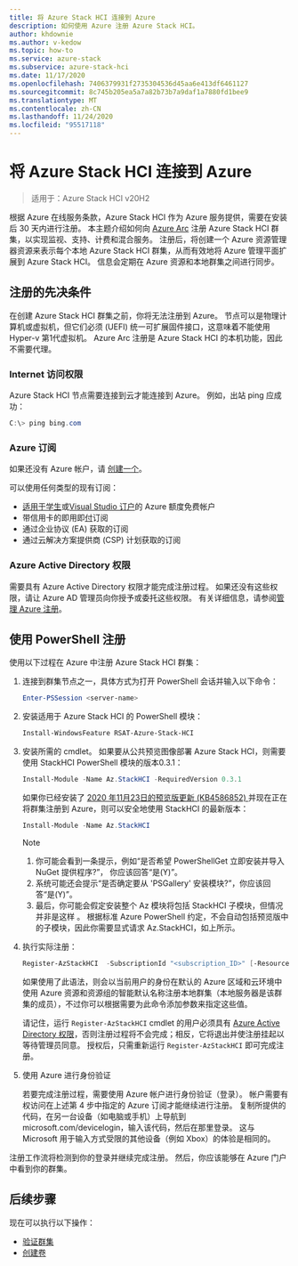 ```yaml
---
title: 将 Azure Stack HCI 连接到 Azure
description: 如何使用 Azure 注册 Azure Stack HCI。
author: khdownie
ms.author: v-kedow
ms.topic: how-to
ms.service: azure-stack
ms.subservice: azure-stack-hci
ms.date: 11/17/2020
ms.openlocfilehash: 7406379931f2735304536d45aa6e413df6461127
ms.sourcegitcommit: 8c745b205ea5a7a82b73b7a9daf1a7880fd1bee9
ms.translationtype: MT
ms.contentlocale: zh-CN
ms.lasthandoff: 11/24/2020
ms.locfileid: "95517118"
---
```

# <a name="connect-azure-stack-hci-to-azure"></a>将 Azure Stack HCI 连接到 Azure

> 适用于：Azure Stack HCI v20H2

根据 Azure 在线服务条款，Azure Stack HCI 作为 Azure 服务提供，需要在安装后 30 天内进行注册。 本主题介绍如何向 [Azure Arc](https://azure.microsoft.com/services/azure-arc/) 注册 Azure Stack HCI 群集，以实现监视、支持、计费和混合服务。 注册后，将创建一个 Azure 资源管理器资源来表示每个本地 Azure Stack HCI 群集，从而有效地将 Azure 管理平面扩展到 Azure Stack HCI。 信息会定期在 Azure 资源和本地群集之间进行同步。 

## <a name="prerequisites-for-registration"></a>注册的先决条件

在创建 Azure Stack HCI 群集之前，你将无法注册到 Azure。 节点可以是物理计算机或虚拟机，但它们必须 (UEFI) 统一可扩展固件接口，这意味着不能使用 Hyper-v 第1代虚拟机。 Azure Arc 注册是 Azure Stack HCI 的本机功能，因此不需要代理。

### <a name="internet-access"></a>Internet 访问权限

Azure Stack HCI 节点需要连接到云才能连接到 Azure。 例如，出站 ping 应成功：

```PowerShell
C:\> ping bing.com
```

### <a name="azure-subscription"></a>Azure 订阅

如果还没有 Azure 帐户，请 [创建一个](https://azure.microsoft.com/)。 

可以使用任何类型的现有订阅：
- [适用于学生](https://azure.microsoft.com/free/students/)或[Visual Studio 订户](https://azure.microsoft.com/pricing/member-offers/credit-for-visual-studio-subscribers/)的 Azure 额度免费帐户
- 带信用卡的即用即[付](https://azure.microsoft.com/pricing/purchase-options/pay-as-you-go/)订阅
- 通过企业协议 (EA) 获取的订阅
- 通过云解决方案提供商 (CSP) 计划获取的订阅

### <a name="azure-active-directory-permissions"></a>Azure Active Directory 权限

需要具有 Azure Active Directory 权限才能完成注册过程。 如果还没有这些权限，请让 Azure AD 管理员向你授予或委托这些权限。 有关详细信息，请参阅[管理 Azure 注册](../manage/manage-azure-registration.md#azure-active-directory-permissions)。

## <a name="register-using-powershell"></a>使用 PowerShell 注册

使用以下过程在 Azure 中注册 Azure Stack HCI 群集：

1. 连接到群集节点之一，具体方式为打开 PowerShell 会话并输入以下命令：

   ```PowerShell
   Enter-PSSession <server-name>
   ```

2. 安装适用于 Azure Stack HCI 的 PowerShell 模块：

   ```PowerShell
   Install-WindowsFeature RSAT-Azure-Stack-HCI
   ```

3. 安装所需的 cmdlet。 如果要从公共预览图像部署 Azure Stack HCI，则需要使用 StackHCI PowerShell 模块的版本0.3.1：

   ```PowerShell
   Install-Module -Name Az.StackHCI -RequiredVersion 0.3.1
   ```

   如果你已经安装了 [2020 年11月23日的预览版更新 (KB4586852) ](../release-notes.md) 并现在正在将群集注册到 Azure，则可以安全地使用 StackHCI 的最新版本：

   ```PowerShell
   Install-Module -Name Az.StackHCI
   ```

   > [!NOTE]
   > 1. 你可能会看到一条提示，例如“是否希望 PowerShellGet 立即安装并导入 NuGet 提供程序?”， 你应该回答“是(Y)”。
   > 2. 系统可能还会提示“是否确定要从 'PSGallery' 安装模块?”，你应该回答“是(Y)”。
   > 3. 最后，你可能会假定安装整个 Az 模块将包括 StackHCI 子模块，但情况并非是这样 。 根据标准 Azure PowerShell 约定，不会自动包括预览版中的子模块，因此你需要显式请求 Az.StackHCI，如上所示。

4. 执行实际注册：

   ```PowerShell
   Register-AzStackHCI  -SubscriptionId "<subscription_ID>" [-ResourceName] [-ResourceGroupName]
   ```

   如果使用了此语法，则会以当前用户的身份在默认的 Azure 区域和云环境中使用 Azure 资源和资源组的智能默认名称注册本地群集（本地服务器是该群集的成员），不过你可以根据需要为此命令添加参数来指定这些值。

   请记住，运行 `Register-AzStackHCI` cmdlet 的用户必须具有 [Azure Active Directory 权限](../manage/manage-azure-registration.md#azure-active-directory-permissions)，否则注册过程将不会完成；相反，它将退出并使注册挂起以等待管理员同意。 授权后，只需重新运行 `Register-AzStackHCI` 即可完成注册。

5. 使用 Azure 进行身份验证

   若要完成注册过程，需要使用 Azure 帐户进行身份验证（登录）。 帐户需要有权访问在上述第 4 步中指定的 Azure 订阅才能继续进行注册。 复制所提供的代码，在另一台设备（如电脑或手机）上导航到 microsoft.com/devicelogin，输入该代码，然后在那里登录。 这与 Microsoft 用于输入方式受限的其他设备（例如 Xbox）的体验是相同的。

注册工作流将检测到你的登录并继续完成注册。 然后，你应该能够在 Azure 门户中看到你的群集。

## <a name="next-steps"></a>后续步骤

现在可以执行以下操作：

- [验证群集](validate.md)
- [创建卷](../manage/create-volumes.md)
